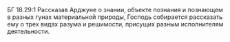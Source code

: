 БГ 18.29:1	Рассказав Арджуне о знании, объекте познания и познающем в разных гунах материальной природы, Господь собирается рассказать ему о трех видах разума и решимости, присущих разным исполнителям деятельности.